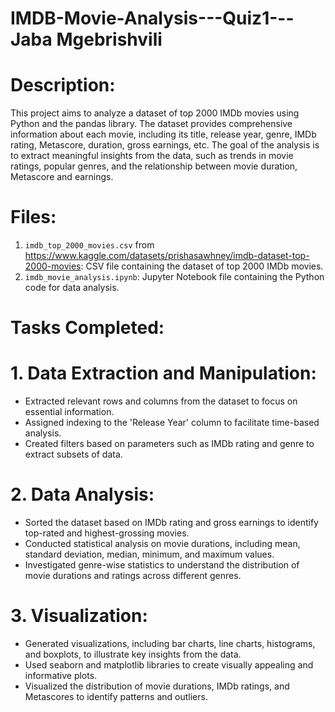 # IMDB-Movie-Analysis---Quiz1---Jaba Mgebrishvili
# Description:
This project aims to analyze a dataset of top 2000 IMDb movies using Python and the pandas library. The dataset provides comprehensive information about each movie, including its title, release year, genre, IMDb rating, Metascore, duration, gross earnings, etc. The goal of the analysis is to extract meaningful insights from the data, such as trends in movie ratings, popular genres, and the relationship between movie duration, Metascore and earnings.
# Files:
1. `imdb_top_2000_movies.csv` from https://www.kaggle.com/datasets/prishasawhney/imdb-dataset-top-2000-movies: CSV file containing the dataset of top 2000 IMDb movies.
2. `imdb_movie_analysis.ipynb`: Jupyter Notebook file containing the Python code for data analysis.
# Tasks Completed:
# 1. Data Extraction and Manipulation:
- Extracted relevant rows and columns from the dataset to focus on essential information.
- Assigned indexing to the 'Release Year' column to facilitate time-based analysis.
- Created filters based on parameters such as IMDb rating and genre to extract subsets of data.
# 2. Data Analysis:
   - Sorted the dataset based on IMDb rating and gross earnings to identify top-rated and highest-grossing movies.
   - Conducted statistical analysis on movie durations, including mean, standard deviation, median, minimum, and maximum values.
   - Investigated genre-wise statistics to understand the distribution of movie durations and ratings across different genres.
# 3. Visualization:
   - Generated visualizations, including bar charts, line charts, histograms, and boxplots, to illustrate key insights from the data.
   - Used seaborn and matplotlib libraries to create visually appealing and informative plots.
   - Visualized the distribution of movie durations, IMDb ratings, and Metascores to identify patterns and outliers.
